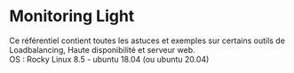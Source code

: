 # Monitoring Light

Ce référentiel contient toutes les astuces et exemples sur certains outils de Loadbalancing, Haute disponibilité et serveur web.<br>
OS : Rocky Linux 8.5 - ubuntu 18.04 (ou ubuntu 20.04)